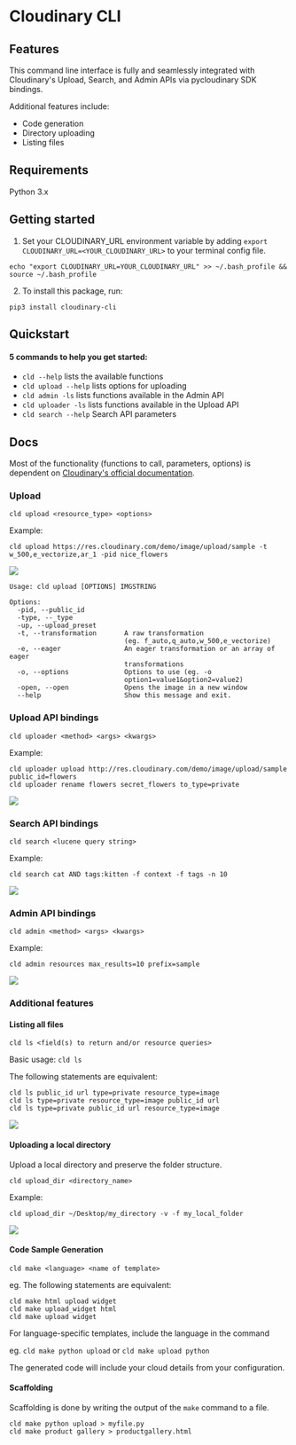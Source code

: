 # Cloudinary CLI

## Features

This command line interface is fully and seamlessly integrated with Cloudinary's Upload, Search, and Admin APIs via pycloudinary SDK bindings.

Additional features include:

- Code generation
- Directory uploading
- Listing files

## Requirements

Python 3.x

## Getting started

1. Set your CLOUDINARY_URL environment variable by adding `export CLOUDINARY_URL=<YOUR_CLOUDINARY_URL>` to your terminal config file.

```
echo "export CLOUDINARY_URL=YOUR_CLOUDINARY_URL" >> ~/.bash_profile && source ~/.bash_profile
```

2. To install this package, run:

```
pip3 install cloudinary-cli
```

## Quickstart

#### 5 commands to help you get started:

- `cld --help` lists the available functions
- `cld upload --help` lists options for uploading
- `cld admin -ls` lists functions available in the Admin API
- `cld uploader -ls` lists functions available in the Upload API
- `cld search --help` Search API parameters

## Docs

Most of the functionality (functions to call, parameters, options) is dependent on [Cloudinary's official documentation](https://cloudinary.com/documentation/image_upload_api_reference).

### Upload

`cld upload <resource_type> <options>`

Example:
```
cld upload https://res.cloudinary.com/demo/image/upload/sample -t w_500,e_vectorize,ar_1 -pid nice_flowers
```

![](http://res.cloudinary.com/brianl/image/upload/docs/docs_upload.gif)

```
Usage: cld upload [OPTIONS] IMGSTRING

Options:
  -pid, --public_id
  -type, --_type
  -up, --upload_preset
  -t, --transformation       A raw transformation
                             (eg. f_auto,q_auto,w_500,e_vectorize)
  -e, --eager                An eager transformation or an array of eager
                             transformations
  -o, --options              Options to use (eg. -o
                             option1=value1&option2=value2)
  -open, --open              Opens the image in a new window
  --help                     Show this message and exit.
```

### Upload API bindings

`cld uploader <method> <args> <kwargs>`

Example:
```
cld uploader upload http://res.cloudinary.com/demo/image/upload/sample public_id=flowers
cld uploader rename flowers secret_flowers to_type=private
```

![](http://res.cloudinary.com/brianl/image/upload/docs/docs_uploader.gif)

### Search API bindings

`cld search <lucene query string>`

Example:
```
cld search cat AND tags:kitten -f context -f tags -n 10
```

![](http://res.cloudinary.com/brianl/image/upload/docs/docs_search.gif)

### Admin API bindings

`cld admin <method> <args> <kwargs>`

Example:
```
cld admin resources max_results=10 prefix=sample
```

![](http://res.cloudinary.com/brianl/image/upload/docs/docs_admin.gif)

### Additional features

#### Listing all files

`cld ls <field(s) to return and/or resource queries>`

Basic usage:
`cld ls`

The following statements are equivalent:

```
cld ls public_id url type=private resource_type=image
cld ls type=private resource_type=image public_id url
cld ls type=private public_id url resource_type=image
```

![](http://res.cloudinary.com/brianl/image/upload/docs/docs_ls.gif)


#### Uploading a local directory

Upload a local directory and preserve the folder structure.

`cld upload_dir <directory_name>`

Example:

```
cld upload_dir ~/Desktop/my_directory -v -f my_local_folder
```

![](http://res.cloudinary.com/brianl/image/upload/docs/docs_upload_dir.gif)


#### Code Sample Generation

`cld make <language> <name of template>`

eg. 
The following statements are equivalent:
```
cld make html upload widget
cld make upload_widget html
cld make upload widget
```

For language-specific templates, include the language in the command

eg.
`cld make python upload` or `cld make upload python`

The generated code will include your cloud details from your configuration.

#### Scaffolding

Scaffolding is done by writing the output of the `make` command to a file.

```
cld make python upload > myfile.py
cld make product gallery > productgallery.html
```

